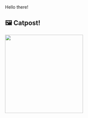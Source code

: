 Hello there!



## 🖼️ Catpost!

<sub>
    <img src="https://cdn2.thecatapi.com/images/PMK8pw3vI.jpg" height="256">
</sub>

